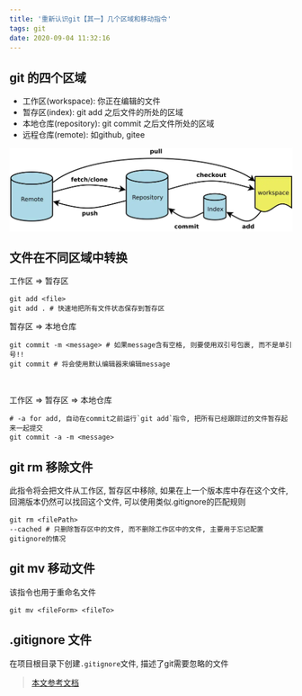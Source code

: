 ```yaml
---
title: '重新认识git【其一】几个区域和移动指令'
tags: git
date: 2020-09-04 11:32:16
---
```


## git 的四个区域
- 工作区(workspace): 你正在编辑的文件
- 暂存区(index): git add 之后文件的所处的区域
- 本地仓库(repository): git commit 之后文件所处的区域
- 远程仓库(remote): 如github, gitee

<div style="background-color: #ffffff">
<img src="learn-git-1/gitcyc.png" />
</div>

## 文件在不同区域中转换
工作区 => 暂存区

```
git add <file>
git add . # 快速地把所有文件状态保存到暂存区
```

暂存区 => 本地仓库

```
git commit -m <message> # 如果message含有空格, 则要使用双引号包裹, 而不是单引号!!
git commit # 将会使用默认编辑器来编辑message

 
```

工作区 => 暂存区 => 本地仓库
```
# -a for add, 自动在commit之前运行`git add`指令, 把所有已经跟踪过的文件暂存起来一起提交
git commit -a -m <message> 
```

## git rm 移除文件
此指令将会把文件从工作区, 暂存区中移除, 如果在上一个版本库中存在这个文件, 回溯版本仍然可以找回这个文件, 可以使用类似.gitignore的匹配规则
```
git rm <filePath>
--cached # 只删除暂存区中的文件, 而不删除工作区中的文件, 主要用于忘记配置gitignore的情况
```

## git mv 移动文件
该指令也用于重命名文件
```
git mv <fileForm> <fileTo>
```

## .gitignore 文件
在项目根目录下创建`.gitignore`文件, 描述了git需要忽略的文件


> [本文参考文档](https://git-scm.com/book/zh/v2/Git-%E5%9F%BA%E7%A1%80-%E8%AE%B0%E5%BD%95%E6%AF%8F%E6%AC%A1%E6%9B%B4%E6%96%B0%E5%88%B0%E4%BB%93%E5%BA%93)
